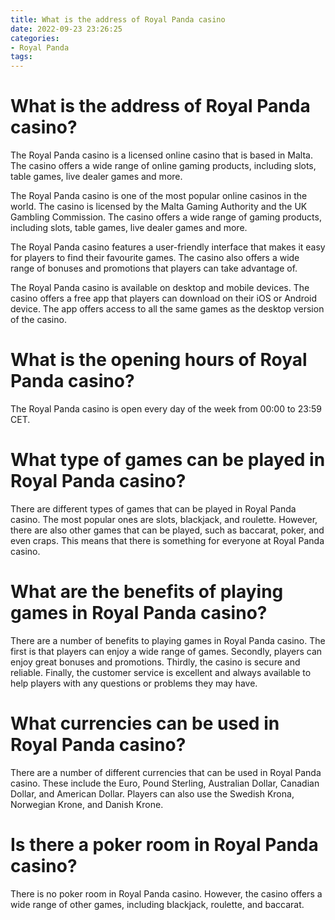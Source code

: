 ```yaml
---
title: What is the address of Royal Panda casino
date: 2022-09-23 23:26:25
categories:
- Royal Panda
tags:
---
```



#  What is the address of Royal Panda casino?

The Royal Panda casino is a licensed online casino that is based in Malta. The casino offers a wide range of online gaming products, including slots, table games, live dealer games and more.

The Royal Panda casino is one of the most popular online casinos in the world. The casino is licensed by the Malta Gaming Authority and the UK Gambling Commission. The casino offers a wide range of gaming products, including slots, table games, live dealer games and more.

The Royal Panda casino features a user-friendly interface that makes it easy for players to find their favourite games. The casino also offers a wide range of bonuses and promotions that players can take advantage of.

The Royal Panda casino is available on desktop and mobile devices. The casino offers a free app that players can download on their iOS or Android device. The app offers access to all the same games as the desktop version of the casino.

#  What is the opening hours of Royal Panda casino?

The Royal Panda casino is open every day of the week from 00:00 to 23:59 CET.

#  What type of games can be played in Royal Panda casino?

There are different types of games that can be played in Royal Panda casino. The most popular ones are slots, blackjack, and roulette. However, there are also other games that can be played, such as baccarat, poker, and even craps. This means that there is something for everyone at Royal Panda casino.

# What are the benefits of playing games in Royal Panda casino?

There are a number of benefits to playing games in Royal Panda casino. The first is that players can enjoy a wide range of games. Secondly, players can enjoy great bonuses and promotions. Thirdly, the casino is secure and reliable. Finally, the customer service is excellent and always available to help players with any questions or problems they may have.

#  What currencies can be used in Royal Panda casino?

There are a number of different currencies that can be used in Royal Panda casino. These include the Euro, Pound Sterling, Australian Dollar, Canadian Dollar, and American Dollar. Players can also use the Swedish Krona, Norwegian Krone, and Danish Krone.

#  Is there a poker room in Royal Panda casino?

There is no poker room in Royal Panda casino. However, the casino offers a wide range of other games, including blackjack, roulette, and baccarat.